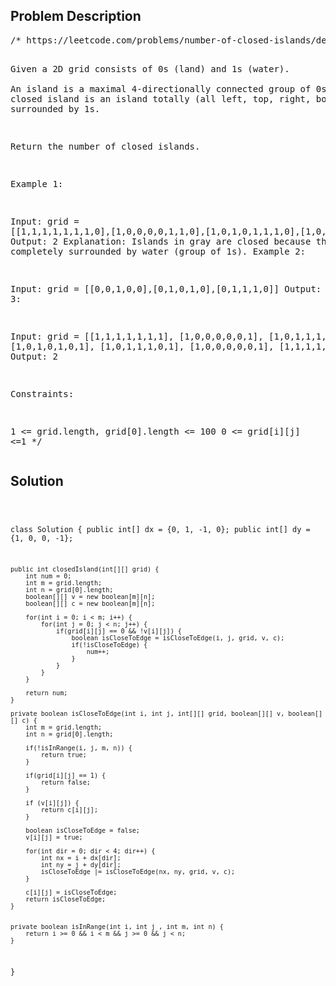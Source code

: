 <!--
<style>
  body { font-family: Arial, sans-serif; }
  .container { max-width: 100%; margin: auto; padding: 20px; }
  .comment-block { background-color: #f9f9f9; padding: 10px; border-left: 5px solid #ccc; max-width: 500px; margin: auto; word-wrap: break-word; white-space: pre-wrap; }
  .code-block { background-color: #f4f4f4; padding: 10px; border: 1px solid #ddd; }
</style>
-->

<div class='container'>
<h2>Problem Description</h2>
<div class='comment-block'>
<pre>
/* https://leetcode.com/problems/number-of-closed-islands/description/

Given a 2D grid consists of 0s (land) and 1s (water).  
An island is a maximal 4-directionally connected group of 0s and a closed island is an island totally (all left, top, right, bottom) 
surrounded by 1s.

Return the number of closed islands.

 

Example 1:



Input: grid = [[1,1,1,1,1,1,1,0],[1,0,0,0,0,1,1,0],[1,0,1,0,1,1,1,0],[1,0,0,0,0,1,0,1],[1,1,1,1,1,1,1,0]]
Output: 2
Explanation: 
Islands in gray are closed because they are completely surrounded by water (group of 1s).
Example 2:



Input: grid = [[0,0,1,0,0],[0,1,0,1,0],[0,1,1,1,0]]
Output: 1
Example 3:

Input: grid = [[1,1,1,1,1,1,1],
               [1,0,0,0,0,0,1],
               [1,0,1,1,1,0,1],
               [1,0,1,0,1,0,1],
               [1,0,1,1,1,0,1],
               [1,0,0,0,0,0,1],
               [1,1,1,1,1,1,1]]
Output: 2
 

Constraints:

1 <= grid.length, grid[0].length <= 100
0 <= grid[i][j] <=1
*/
</pre>
</div>

<h2>Solution</h2>
<div class='code-block'>
<pre><code class='language-java'>

class Solution {
    public int[] dx = {0, 1, -1, 0};
    public int[] dy = {1, 0, 0, -1};

    public int closedIsland(int[][] grid) {
        int num = 0;
        int m = grid.length;
        int n = grid[0].length;
        boolean[][] v = new boolean[m][n];
        boolean[][] c = new boolean[m][n];

        for(int i = 0; i < m; i++) {
            for(int j = 0; j < n; j++) {
                if(grid[i][j] == 0 && !v[i][j]) {
                    boolean isCloseToEdge = isCloseToEdge(i, j, grid, v, c);
                    if(!isCloseToEdge) {
                        num++;
                    }
                }
            }
        }

        return num;
    }

    private boolean isCloseToEdge(int i, int j, int[][] grid, boolean[][] v, boolean[][] c) {
        int m = grid.length;
        int n = grid[0].length;

        if(!isInRange(i, j, m, n)) {
            return true;
        }

        if(grid[i][j] == 1) {
            return false;
        }

        if (v[i][j]) {
            return c[i][j];
        }

        boolean isCloseToEdge = false;
        v[i][j] = true;

        for(int dir = 0; dir < 4; dir++) {
            int nx = i + dx[dir];
            int ny = j + dy[dir];
            isCloseToEdge |= isCloseToEdge(nx, ny, grid, v, c);
        }

        c[i][j] = isCloseToEdge;
        return isCloseToEdge;
    }


    private boolean isInRange(int i, int j , int m, int n) {
        return i >= 0 && i < m && j >= 0 && j < n;
    }

}

</code></pre>
</div>
</div>
